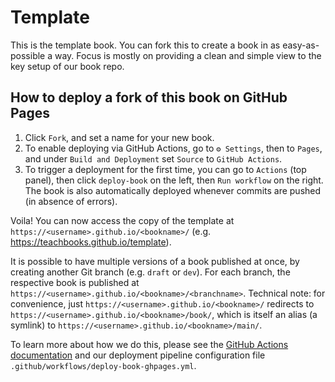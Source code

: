# Template

This is the template book. You can fork this to create a book in as easy-as-possible a way. Focus is mostly on providing a clean and simple view to the key setup of our book repo.

## How to deploy a fork of this book on GitHub Pages

1. Click `Fork`, and set a name for your new book.
2. To enable deploying via GitHub Actions, go to `⚙ Settings`, then to `Pages`, and under `Build and Deployment` set `Source` to `GitHub Actions`.
3. To trigger a deployment for the first time, you can go to `Actions` (top panel), then click `deploy-book` on the left, then `Run workflow` on the right. The book is also automatically deployed whenever commits are pushed (in absence of errors).

Voila! You can now access the copy of the template at 
`https://<username>.github.io/<bookname>/` (e.g. https://teachbooks.github.io/template).

It is possible to have multiple versions of a book published at once, by creating another Git branch (e.g. `draft` or `dev`).
For each branch, the respective book is published at `https://<username>.github.io/<bookname>/<branchname>`.
Technical note: for convenience, just `https://<username>.github.io/<bookname>/` redirects to `https://<username>.github.io/<bookname>/book/`, which is itself an alias (a symlink) to 
`https://<username>.github.io/<bookname>/main/`.

To learn more about how we do this, please see the [GitHub Actions documentation](https://docs.github.com/en/actions) and our deployment pipeline configuration file `.github/workflows/deploy-book-ghpages.yml`.
